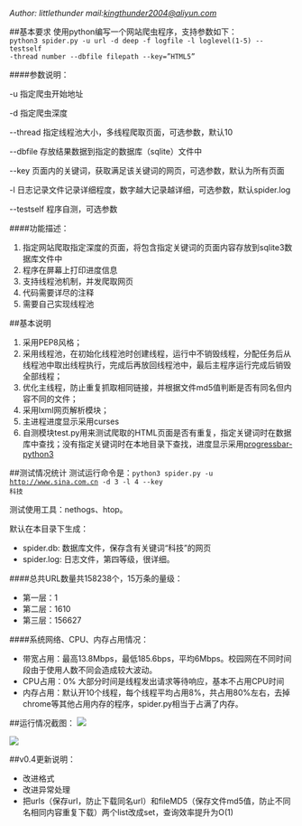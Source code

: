 *Author: littlethunder* *mail:<kingthunder2004@aliyun.com>*

##基本要求
使用python编写一个网站爬虫程序，支持参数如下：
<code>
python3 spider.py -u url -d deep -f logfile -l loglevel(1-5)  --testself -thread number --dbfile  filepath  --key=”HTML5”
</code>

####参数说明：

-u 指定爬虫开始地址

-d 指定爬虫深度

--thread 指定线程池大小，多线程爬取页面，可选参数，默认10

--dbfile 存放结果数据到指定的数据库（sqlite）文件中

--key 页面内的关键词，获取满足该关键词的网页，可选参数，默认为所有页面

-l 日志记录文件记录详细程度，数字越大记录越详细，可选参数，默认spider.log

--testself 程序自测，可选参数

 

####功能描述：

1. 指定网站爬取指定深度的页面，将包含指定关键词的页面内容存放到sqlite3数据库文件中
2. 程序在屏幕上打印进度信息
3. 支持线程池机制，并发爬取网页
4. 代码需要详尽的注释
5. 需要自己实现线程池

##基本说明
1. 采用PEP8风格；
2. 采用线程池，在初始化线程池时创建线程，运行中不销毁线程，分配任务后从线程池中取出线程执行，完成后再放回线程池中，最后主程序运行完成后销毁全部线程；
3. 优化主线程，防止重复抓取相同链接，并根据文件md5值判断是否有同名但内容不同的文件；
4. 采用lxml网页解析模块；
5. 主进程进度显示采用curses
5. 自测模块test.py用来测试爬取的HTML页面是否有重复，指定关键词时在数据库中查找；没有指定关键词时在本地目录下查找，进度显示采用[progressbar-python3](https://github.com/coagulant/progressbar-python3)


##测试情况统计
测试运行命令是：<code>python3 spider.py -u http://www.sina.com.cn -d 3 -l 4 --key 科技</code>

测试使用工具：nethogs、htop。

默认在本目录下生成：

* spider.db: 数据库文件，保存含有关键词“科技”的网页
* spider.log: 日志文件，第四等级，很详细。

####总共URL数量共158238个，15万条的量级：

* 第一层：1
* 第二层：1610
* 第三层：156627

####系统网络、CPU、内存占用情况：

* 带宽占用：最高13.8Mbps，最低185.6bps，平均6Mbps。校园网在不同时间段由于使用人数不同会造成较大波动。
* CPU占用：0% 大部分时间是线程发出请求等待响应，基本不占用CPU时间
* 内存占用：默认开10个线程，每个线程平均占用8%，共占用80%左右，去掉chrome等其他占用内存的程序，spider.py相当于占满了内存。

##运行情况截图：
![](img/start.jpg)

![](img/progress.jpg)

##v0.4更新说明：

* 改进格式
* 改进异常处理
* 把urls（保存url，防止下载同名url）和fileMD5（保存文件md5值，防止不同名相同内容重复下载）两个list改成set，查询效率提升为O(1)
